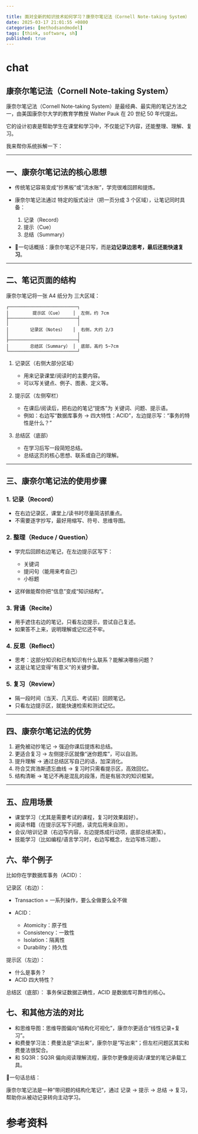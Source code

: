 ```yaml
---

title: 面对全新的知识技术如何学习？康奈尔笔记法（Cornell Note-taking System）
date: 2025-03-17 21:01:55 +0800
categories: [methodsandmodel]
tags: [think, software, sh]
published: true
---
```







# chat

## 康奈尔笔记法（Cornell Note-taking System）

康奈尔笔记法（Cornell Note-taking System）是最经典、最实用的笔记方法之一，由美国康奈尔大学的教育学教授 Walter Pauk 在 20 世纪 50 年代提出。

它的设计初衷是帮助学生在课堂和学习中，不仅能记下内容，还能整理、理解、复习。

我来帮你系统拆解一下：

---

## 一、康奈尔笔记法的核心思想

* 传统笔记容易变成“抄黑板”或“流水账”，学完很难回顾和提炼。
* 康奈尔笔记法通过 特定的版式设计（把一页分成 3 个区域），让笔记同时具备：

  1. 记录（Record）
  2. 提示（Cue）
  3. 总结（Summary）

* 📌一句话概括：康奈尔笔记不是只写，而是**边记录边思考，最后还能快速复习**。

---

## 二、笔记页面的结构

康奈尔笔记将一张 A4 纸分为 三大区域：

```
┌──────────────────────────┐
│         提示区（Cue）    │  左侧，约 7cm
├──────────────────────────┤
│                          │
│        记录区（Notes）   │  右侧，大约 2/3
│                          │
├──────────────────────────┤
│        总结区（Summary） │  底部，高约 5~7cm
└──────────────────────────┘
```

1. 记录区（右侧大部分区域）

   * 用来记录课堂/阅读时的主要内容。
   * 可以写关键点、例子、图表、定义等。

2. 提示区（左侧窄栏）

   * 在课后/阅读后，把右边的笔记“提炼”为 关键词、问题、提示语。
   * 例如：右边写“数据库事务 → 四大特性：ACID”，左边提示写：“事务的特性是什么？”

3. 总结区（底部）

   * 在学习后写一段简短总结。
   * 总结这页的核心思想、联系或自己的理解。

---

## 三、康奈尔笔记法的使用步骤

### 1. 记录（Record）

* 在右边记录区，课堂上/读书时尽量简洁抓重点。
* 不需要逐字抄写，最好用缩写、符号、思维导图。

### 2. 整理（Reduce / Question）

* 学完后回顾右边笔记，在左边提示区写下：

  * 关键词
  * 提问句（能用来考自己）
  * 小标题
* 这样做能帮你把“信息”变成“知识结构”。

### 3. 背诵（Recite）

* 用手遮住右边的笔记，只看左边提示，尝试自己复述。
* 如果答不上来，说明理解或记忆还不牢。

### 4. 反思（Reflect）

* 思考：这部分知识和已有知识有什么联系？能解决哪些问题？
* 这是让笔记变得“有意义”的关键步骤。

### 5. 复习（Review）

* 隔一段时间（当天、几天后、考试前）回顾笔记。
* 只看左边提示区，就能快速检索和测试记忆。

---

## 四、康奈尔笔记法的优势

1. 避免被动抄笔记 → 强迫你课后提炼和总结。
2. 更适合复习 → 左侧提示区就像“迷你题库”，可以自测。
3. 提升理解 → 通过总结区写自己的话，加深消化。
4. 符合艾宾浩斯遗忘曲线 → 复习时只需看提示区，高效回忆。
5. 结构清晰 → 笔记不再是混乱的段落，而是有层次的知识框架。

---

## 五、应用场景

* 课堂学习（尤其是需要考试的课程，复习时效果超好）。
* 阅读书籍（在提示区写下问题，读完后用来自测）。
* 会议/培训记录（右边写内容，左边提炼成行动项，底部总结决策）。
* 技能学习（比如编程/语言学习时，右边写概念，左边写练习题）。

## 六、举个例子

比如你在学数据库事务（ACID）：

记录区（右边）：

* Transaction = 一系列操作，要么全做要么全不做
* ACID：

  * Atomicity：原子性
  * Consistency：一致性
  * Isolation：隔离性
  * Durability：持久性

提示区（左边）：

* 什么是事务？
* ACID 四大特性？

总结区（底部）：
事务保证数据正确性，ACID 是数据库可靠性的核心。

## 七、和其他方法的对比

* 和思维导图：思维导图偏向“结构化可视化”，康奈尔更适合“线性记录+复习”。
* 和费曼学习法：费曼法是“讲出来”，康奈尔是“写出来”；但左栏问题区其实和费曼法很契合。
* 和 SQ3R：SQ3R 偏向阅读理解流程，康奈尔更像是阅读/课堂的笔记承载工具。

📌一句话总结：

康奈尔笔记法是一种“带问题的结构化笔记”，通过 记录 → 提示 → 总结 → 复习，帮助你从被动记录转向主动学习。

# 参考资料


